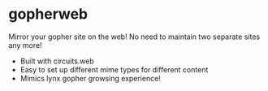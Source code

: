 gopherweb
=========

Mirror your gopher site on the web! No need to maintain two separate sites any more!

-   Built with circuits.web
-   Easy to set up different mime types for different content
-   Mimics lynx gopher growsing experience!

